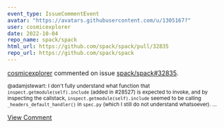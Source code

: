 ```yaml
---
event_type: IssueCommentEvent
avatar: "https://avatars.githubusercontent.com/u/1305167?"
user: cosmicexplorer
date: 2022-10-04
repo_name: spack/spack
html_url: https://github.com/spack/spack/pull/32835
repo_url: https://github.com/spack/spack
---
```


<a href='https://github.com/cosmicexplorer' target='_blank'>cosmicexplorer</a> commented on issue <a href='https://github.com/spack/spack/pull/32835' target='_blank'>spack/spack#32835</a>.

<small>@adamjstewart: I don't fully understand what function that `inspect.getmodule(self).include` (added in #28527) is expected to invoke, and by inspecting the callstack, `inspect.getmodule(self).include` seemed to be calling `_headers_default_handler()` in `spec.py` (which I still do not understand whatsoever)....</small>

<a href='https://github.com/spack/spack/pull/32835' target='_blank'>View Comment</a>